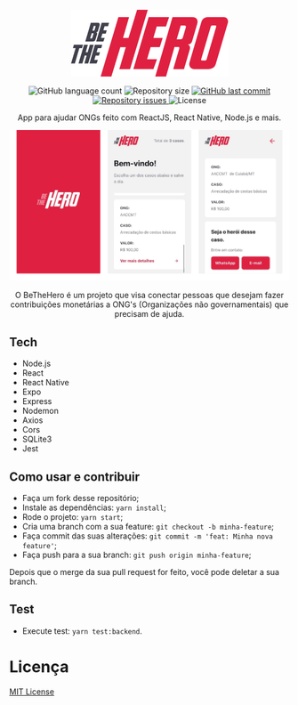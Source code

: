 <p align="center">
  <img src="mobile/src/assets/logo@3x.png" />

<p align="center">
  <img alt="GitHub language count" src="https://img.shields.io/github/languages/count/fariasmateuss/BeTheHero">

  <img alt="Repository size" src="https://img.shields.io/github/repo-size/fariasmateuss/BeTheHero">
  
  <a href="https://github.com/fariasmateuss/BeTheHero/commits/master">
    <img alt="GitHub last commit" src="https://img.shields.io/github/last-commit/fariasmateuss/BeTheHero">
  </a>

  <a href="https://github.com/fariasmateuss/BeTheHero/issues">
    <img alt="Repository issues" src="https://img.shields.io/github/issues/fariasmateuss/BeTheHero">
  </a>

  <img alt="License" src="https://img.shields.io/badge/license-MIT-brightgreen">
</p>
 
<p align="center">
  App para ajudar ONGs feito com ReactJS, React Native, Node.js e mais. 
</p>

<img src=".github/banner.png" />

<p align="center">
  O BeTheHero é um projeto que visa conectar pessoas que desejam fazer contribuições monetárias a ONG's (Organizações não governamentais) que precisam de ajuda.
</p>

## Tech

- Node.js
- React
- React Native
- Expo
- Express
- Nodemon
- Axios
- Cors
- SQLite3
- Jest
  

## Como usar e contribuir 
- Faça um fork desse repositório;
- Instale as dependências: `yarn install`;
- Rode o projeto: `yarn start`;
- Cria uma branch com a sua feature: `git checkout -b minha-feature`;
- Faça commit das suas alterações: `git commit -m 'feat: Minha nova feature'`;
- Faça push para a sua branch: `git push origin minha-feature`;

Depois que o merge da sua pull request for feito, você pode deletar a sua branch.

## Test
- Execute test: `yarn test:backend`.

# Licença
[MIT License](/LICENSE)
